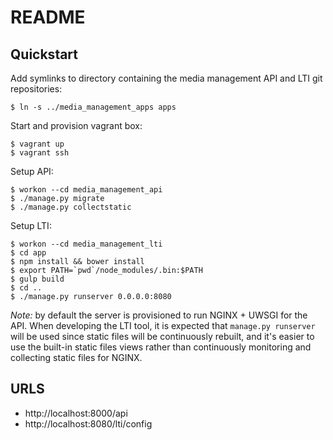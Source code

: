 # README

## Quickstart

Add symlinks to directory containing the media management API and LTI git repositories:

```
$ ln -s ../media_management_apps apps
```

Start and provision vagrant box:

```
$ vagrant up 
$ vagrant ssh
```

Setup API:

```
$ workon --cd media_management_api
$ ./manage.py migrate
$ ./manage.py collectstatic
```

Setup LTI:

```
$ workon --cd media_management_lti
$ cd app 
$ npm install && bower install
$ export PATH=`pwd`/node_modules/.bin:$PATH
$ gulp build
$ cd ..
$ ./manage.py runserver 0.0.0.0:8080
```

_Note:_ by default the server is provisioned to run NGINX + UWSGI for the API.
When developing the LTI tool, it is expected that `manage.py runserver` will be
used since static files will be continuously rebuilt, and it's easier to use
the built-in static files views rather than continuously monitoring and
collecting static files for NGINX.

## URLS

- http://localhost:8000/api
- http://localhost:8080/lti/config
